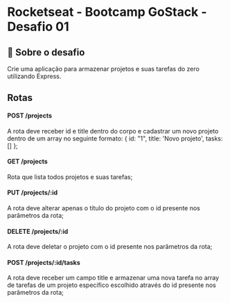 # Rocketseat - Bootcamp GoStack - Desafio 01

## 🚀 Sobre o desafio
Crie uma aplicação para armazenar projetos e suas tarefas do zero utilizando Express.

## Rotas

#### POST /projects 
A rota deve receber id e title dentro do corpo e cadastrar um novo projeto dentro de um array no seguinte formato: { id: "1", title: 'Novo projeto', tasks: [] };

#### GET /projects
Rota que lista todos projetos e suas tarefas;

#### PUT /projects/:id
A rota deve alterar apenas o título do projeto com o id presente nos parâmetros da rota;

#### DELETE /projects/:id
A rota deve deletar o projeto com o id presente nos parâmetros da rota;

#### POST /projects/:id/tasks
A rota deve receber um campo title e armazenar uma nova tarefa no array de tarefas de um projeto específico escolhido através do id presente nos parâmetros da rota;
